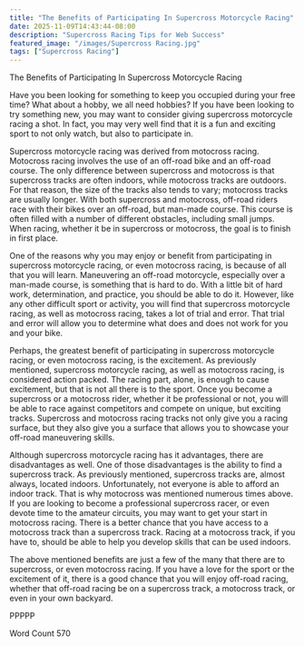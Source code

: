 ```yaml
---
title: "The Benefits of Participating In Supercross Motorcycle Racing"
date: 2025-11-09T14:43:44-08:00
description: "Supercross Racing Tips for Web Success"
featured_image: "/images/Supercross Racing.jpg"
tags: ["Supercross Racing"]
---
```


The Benefits of Participating In Supercross Motorcycle Racing

Have you been looking for something to keep you occupied during your free time?  What about a hobby, we all need hobbies?  If you have been looking to try something new, you may want to consider giving supercross motorcycle racing a shot.  In fact, you may very well find that it is a fun and exciting sport to not only watch, but also to participate in.

Supercross motorcycle racing was derived from motocross racing. Motocross racing involves the use of an off-road bike and an off-road course. The only difference between supercross and motocross is that supercross tracks are often indoors, while motocross tracks are outdoors. For that reason, the size of the tracks also tends to vary; motocross tracks are usually longer. With both supercross and motocross, off-road riders race with their bikes over an off-road, but man-made course. This course is often filled with a number of different obstacles, including small jumps. When racing, whether it be in supercross or motocross, the goal is to finish in first place.

One of the reasons why you may enjoy or benefit from participating in supercross motorcycle racing, or even motocross racing, is because of all that you will learn.  Maneuvering an off-road motorcycle, especially over a man-made course, is something that is hard to do. With a little bit of hard work, determination, and practice, you should be able to do it.  However, like any other difficult sport or activity, you will find that supercross motorcycle racing, as well as motocross racing, takes a lot of trial and error.  That trial and error will allow you to determine what does and does not work for you and your bike.  

Perhaps, the greatest benefit of participating in supercross motorcycle racing, or even motocross racing, is the excitement.  As previously mentioned, supercross motorcycle racing, as well as motocross racing, is considered action packed.  The racing part, alone, is enough to cause excitement, but that is not all there is to the sport.  Once you become a supercross or a motocross rider, whether it be professional or not, you will be able to race against competitors and compete on unique, but exciting tracks. Supercross and motocross racing tracks not only give you a racing surface, but they also give you a surface that allows you to showcase your off-road maneuvering skills.

Although supercross motorcycle racing has it advantages, there are disadvantages as well.  One of those disadvantages is the ability to find a supercross track. As previously mentioned, supercross tracks are, almost always, located indoors.  Unfortunately, not everyone is able to afford an indoor track. That is why motocross was mentioned numerous times above.  If you are looking to become a professional supercross racer, or even devote time to the amateur circuits, you may want to get your start in motocross racing. There is a better chance that you have access to a motocross track than a supercross track.  Racing at a motocross track, if you have to, should be able to help you develop skills that can be used indoors.

The above mentioned benefits are just a few of the many that there are to supercross, or even motocross racing.  If you have a love for the sport or the excitement of it, there is a good chance that you will enjoy off-road racing, whether that off-road racing be on a supercross track, a motocross track, or even in your own backyard.

PPPPP

Word Count 570

